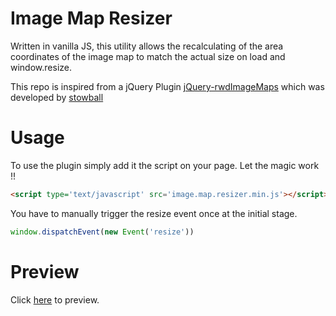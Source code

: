 # Image Map Resizer

Written in vanilla JS, this utility allows the recalculating of the area coordinates of the image map to match the actual size on load and window.resize.

This repo is inspired from a jQuery Plugin <a href="https://github.com/stowball/jQuery-rwdImageMaps">jQuery-rwdImageMaps</a> which was developed by <a href="https://github.com/stowball/jQuery-rwdImageMaps/commits?author=stowball">stowball</a>

# Usage

To use the plugin simply add it the script on your page. Let the magic work !!

```html
<script type='text/javascript' src='image.map.resizer.min.js'></script>
```

You have to manually trigger the resize event once at the initial stage.

```js
window.dispatchEvent(new Event('resize'))
```

# Preview 

Click <a href="https://vikasdwivedi.github.io/image-map-resizer/"> here</a> to preview.
